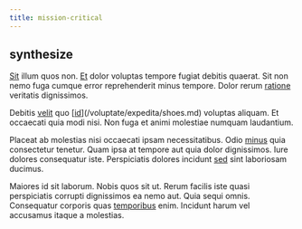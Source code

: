 ```yaml
---
title: mission-critical
---
```


## synthesize

[Sit](/facere/eaque/maryland.md) illum quos non. [Et](/facere/temporibus/consequatur/cross_platform_indiana_flexibility.md) dolor voluptas tempore fugiat debitis quaerat. Sit non nemo fuga cumque error reprehenderit minus tempore. Dolor rerum [ratione](/facere/temporibus/adipisci/praesentium/hacking_generating.md) veritatis dignissimos.

Debitis [velit](/dolore/odio/neque/repellat/rubber_savings_account.md) quo [[id](/dolore/odio/dignissimos/odio/moratorium.md)](/voluptate/expedita/shoes.md) voluptas aliquam. Et occaecati quia modi nisi. Non fuga et animi molestiae numquam laudantium.

Placeat ab molestias nisi occaecati ipsam necessitatibus. Odio [minus](/consequatur/ipsam/steel_namibia_kiribati.md) quia consectetur tenetur. Quam ipsa at tempore aut quia dolor dignissimos. Iure dolores consequatur iste. Perspiciatis dolores incidunt [sed](/consequatur/ipsam/steel_namibia_kiribati.md) sint laboriosam ducimus.

Maiores id sit laborum. Nobis quos sit ut. Rerum facilis iste quasi perspiciatis corrupti dignissimos ea nemo aut. Quia sequi omnis. Consequatur corporis quas [temporibus](/earum/et/logistical_cambridgeshire_maroon.md) enim. Incidunt harum vel accusamus itaque a molestias.
